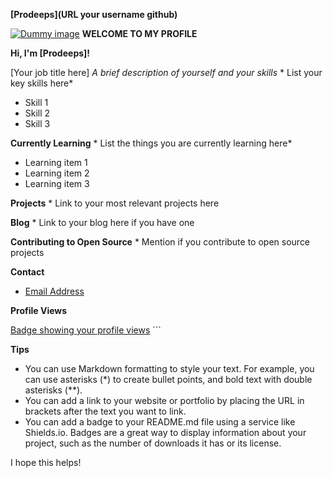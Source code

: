 **[Prodeeps](URL your username github)**

[![Dummy image](https://via.placeholder.com/150x150)](https://yourwebsite.com)  **WELCOME TO MY PROFILE**

**Hi, I'm [Prodeeps]!**

[Your job title here]  *A brief description of yourself and your skills*  * List your key skills here*
  * Skill 1
  * Skill 2
  * Skill 3

**Currently Learning**  * List the things you are currently learning here*
  * Learning item 1
  * Learning item 2
  * Learning item 3

**Projects**  * Link to your most relevant projects here

**Blog**  * Link to your blog here if you have one

**Contributing to Open Source**  * Mention if you contribute to open source projects 

**Contact**

* [Email Address](mailto:youremail@example.com)

**Profile Views**

[Badge showing your profile views](https://shields.io/static/v1?label=profile%20views&message=35788&color=blue)  ```

**Tips**

* You can use Markdown formatting to style your text. For example, you can use asterisks (*) to create bullet points, and bold text with double asterisks (**).
* You can add a link to your website or portfolio by placing the URL in brackets after the text you want to link.
* You can add a badge to your README.md file using a service like Shields.io. Badges are a great way to display information about your project, such as the number of downloads it has or its license.

I hope this helps!
